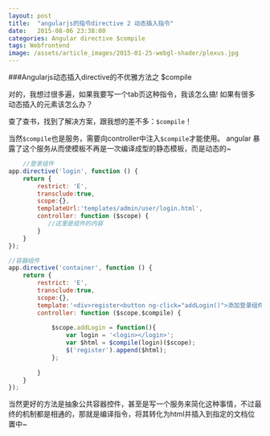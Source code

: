 ```yaml
---
layout: post
title:  "angularjs的指令directive 2 动态插入指令"
date:   2015-08-06 23:38:00
categories: Angular directive $compile
tags: Webfrontend 
image: /assets/article_images/2015-01-25-webgl-shader/plexus.jpg
---
```


###Angularjs动态插入directive的不优雅方法之 $compile

对的，我想过很多遍，如果我要写一个tab页这种指令，我该怎么搞!
如果有很多动态插入的元素该怎么办？

查了查书，找到了解决方案，跟我想的差不多：`$compile`！

当然`$compile`也是服务，需要向controller中注入`$compile`才能使用。
angular 暴露了这个服务从而使模板不再是一次编译成型的静态模板，而是动态的~

```javascript
	//登录组件
app.directive('login', function () {
    return {
        restrict: 'E',
        transclude:true,
        scope:{},
        templateUrl:'templates/admin/user/login.html',
        controller: function ($scope) {
           //这里是组件的内容
        }
    }
});

//容器组件
app.directive('container', function () {
    return {
        restrict: 'E',
        transclude:true,
        scope:{},
        template:'<div>register<button ng-click="addLogin()">添加登录组件</button></div>',
        controller: function ($scope,$compile) {
           
            $scope.addLogin = function(){
                var login = '<login></login>';
                var $html = $compile(login)($scope);
                $('register').append($html);
            };
           
        }
    }
});
```

当然更好的方法是抽象公共容器控件，甚至是写一个服务来简化这种事情，不过最终的机制都是相通的，那就是编译指令，将其转化为html并插入到指定的文档位置中~


